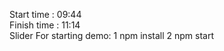 Start time : 09:44</br>
Finish time : 11:14</br>
Slider
For starting demo:
1 npm install
2 npm start
